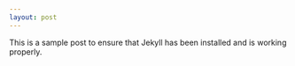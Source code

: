 ```yaml
---
layout: post
---
```


This is a sample post to ensure that Jekyll has been installed and is working properly.
